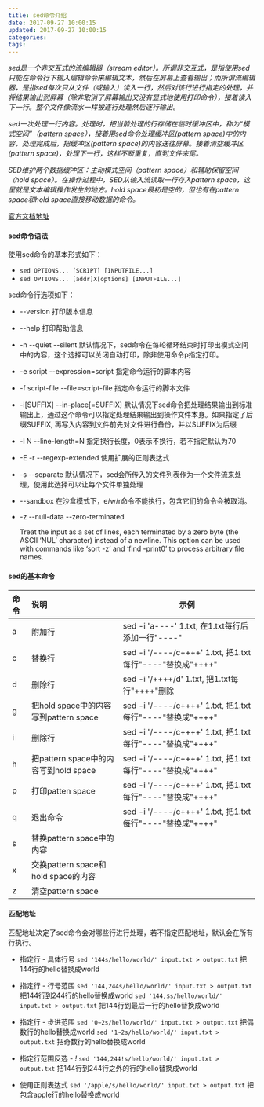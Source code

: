 ```yaml
---
title: sed命令介绍
date: 2017-09-27 10:00:15
updated: 2017-09-27 10:00:15
categories:
tags:
---
```


*sed是一个非交互式的流编辑器（stream editor）。所谓非交互式，是指使用sed只能在命令行下输入编辑命令来编辑文本，然后在屏幕上查看输出；而所谓流编辑器，是指sed每次只从文件（或输入）读入一行，然后对该行进行指定的处理，并将结果输出到屏幕（除非取消了屏幕输出又没有显式地使用打印命令），接着读入下一行。整个文件像流水一样被逐行处理然后逐行输出。*

*sed一次处理一行内容。处理时，把当前处理的行存储在临时缓冲区中，称为“模式空间”（pattern space），接着用sed命令处理缓冲区(pattern space)中的内容，处理完成后，把缓冲区(pattern space)的内容送往屏幕。接着清空缓冲区(pattern space)，处理下一行，这样不断重复，直到文件末尾。*

*SED维护两个数据缓冲区：主动模式空间（pattern space）和辅助保留空间（hold space）。在操作过程中，SED从输入流读取一行存入pattern space，这里就是文本编辑操作发生的地方。hold space最初是空的，但也有在pattern space和hold space直接移动数据的命令。*

[官方文档地址](http://www.gnu.org/software/sed/manual/sed.html)

#### sed命令语法

使用sed命令的基本形式如下：

- ` sed OPTIONS... [SCRIPT] [INPUTFILE...] `
- ` sed OPTIONS... [addr]X[options] [INPUTFILE...] `

sed命令行选项如下：

 - --version 
    打印版本信息

 - --help
    打印帮助信息

 - -n
   --quiet
   --silent
    默认情况下，sed命令在每轮循环结束时打印出模式空间中的内容，这个选择可以关闭自动打印，除非使用命令p指定打印。

 - -e script
   --expression=script
    指定命令运行的脚本内容

 - -f script-file
   --file=script-file
    指定命令运行的脚本文件

 - -i[SUFFIX]
   --in-place[=SUFFIX]
    默认情况下sed命令把处理结果输出到标准输出上，通过这个命令可以指定处理结果输出到操作文件本身。如果指定了后缀SUFFIX, 再写入内容到文件前先对文件进行备份，并以SUFFIX为后缀

 - -l N
   --line-length=N
    指定换行长度，0表示不换行，若不指定默认为70

- -E
  -r
  --regexp-extended
    使用扩展的正则表达式

 - -s
   --separate
    默认情况下，sed会所传入的文件列表作为一个文件流来处理，使用此选择可以让每个文件单独处理

 - --sandbox
    在沙盒模式下，e/w/r命令不能执行，包含它们的命令会被取消。

 - -z
   --null-data
   --zero-terminated

    Treat the input as a set of lines, each terminated by a zero byte (the ASCII ‘NUL’ character) instead of a newline. This option can be used with commands like ‘sort -z’ and ‘find -print0’ to process arbitrary file names. 

#### sed的基本命令

|命令         |说明         |示例         |
|:------     |:------       |------     |
|a          |附加行     |sed -i 'a----' 1.txt, 在1.txt每行后添加一行"----"|
|c          |替换行     |sed -i '/----/c++++' 1.txt, 把1.txt每行"----"替换成"++++"|
|d          |删除行     |sed -i '/++++/d' 1.txt, 把1.txt每行"++++"删除|
|g          |把hold space中的内容写到pattern space|sed -i '/----/c++++' 1.txt, 把1.txt每行"----"替换成"++++"|
|i          |删除行     |sed -i '/----/c++++' 1.txt, 把1.txt每行"----"替换成"++++"|
|h          |把pattern space中的内容写到hold space|sed -i '/----/c++++' 1.txt, 把1.txt每行"----"替换成"++++"|
|p          |打印patten space     |sed -i '/----/c++++' 1.txt, 把1.txt每行"----"替换成"++++"|
|q          |退出命令     |sed -i '/----/c++++' 1.txt, 把1.txt每行"----"替换成"++++"|
|s          |替换pattern space中的内容     |    |
|x          |交换pattern space和hold space的内容     |    |
|z          |清空pattern space|    |


#### 匹配地址

匹配地址决定了sed命令会对哪些行进行处理，若不指定匹配地址，默认会在所有行执行。

- 指定行 - 具体行号
`sed '144s/hello/world/' input.txt > output.txt` 把144行的hello替换成world

- 指定行 - 行号范围
`sed '144,244s/hello/world/' input.txt > output.txt` 把144行到244行的hello替换成world
`sed '144,$s/hello/world/' input.txt > output.txt` 把144行到最后一行的hello替换成world

- 指定行 - 步进范围
`sed '0~2s/hello/world/' input.txt > output.txt` 把偶数行的hello替换成world
`sed '1~2s/hello/world/' input.txt > output.txt` 把奇数行的hello替换成world

- 指定行范围反选 - *!*
`sed '144,244!s/hello/world/' input.txt > output.txt` 把144行到244行之外的行的hello替换成world

- 使用正则表达式
`sed '/apple/s/hello/world/' input.txt > output.txt` 把包含apple行的hello替换成world



